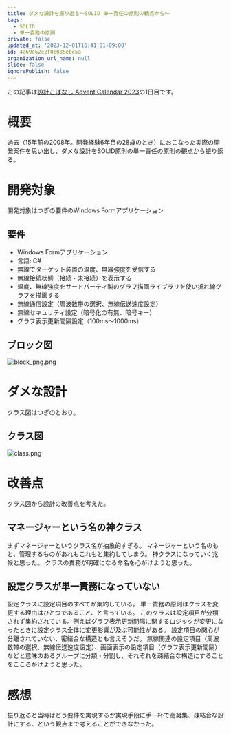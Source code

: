 ```yaml
---
title: ダメな設計を振り返る〜SOLID 単一責任の原則の観点から〜
tags:
  - SOLID
  - 単一責務の原則
private: false
updated_at: '2023-12-01T16:41:01+09:00'
id: 4e69e62c2f0c085ebc5a
organization_url_name: null
slide: false
ignorePublish: false
---
```

この記事は[設計こばなし Advent Calendar 2023](https://qiita.com/advent-calendar/2023/software_design_talk)の1日目です。

# 概要
過去（15年前の2008年。開発経験6年目の28歳のとき）におこなった実際の開発案件を思い出し、ダメな設計をSOLID原則の単一責任の原則の観点から振り返る。

# 開発対象
開発対象はつぎの要件のWindows Formアプリケーション

## 要件
* Windows Formアプリケーション
* 言語: C#
* 無線でターゲット装置の温度、無線強度を受信する
* 無線接続状態（接続・未接続）を表示する
* 温度、無線強度をサードパーティ製のグラフ描画ライブラリを使い折れ線グラフを描画する
* 無線通信設定（周波数帯の選択、無線伝送速度設定）
* 無線セキュリティ設定（暗号化の有無、暗号キー）
* グラフ表示更新間隔設定（100ms〜1000ms）

## ブロック図
![block_png.png](https://qiita-image-store.s3.ap-northeast-1.amazonaws.com/0/171866/89acefc8-93ac-2520-e07f-5fc367997702.png)

# ダメな設計
クラス図はつぎのとおり。

## クラス図
![class.png](https://qiita-image-store.s3.ap-northeast-1.amazonaws.com/0/171866/aa6bf9f9-4079-a275-769a-1f63b7aaa5ac.png)

# 改善点
クラス図から設計の改善点を考えた。

## マネージャーという名の神クラス
まずマネージャーというクラス名が抽象的すぎる。
マネージャーという名のもと、管理するものがあれもこれもと集約してしまう。
神クラスになっていく兆候と思った。
クラスの責務が明確になる命名を心がけようと思った。

## 設定クラスが単一責務になっていない
設定クラスに設定項目のすべてが集約している。
単一責務の原則はクラスを変更する理由はひとつであること、と言っている。
このクラスは設定項目が分類されず集約されている。例えばグラフ表示更新間隔に関するロジックが変更になったときに設定クラス全体に変更影響が及ぶ可能性がある。
設定項目の関心が分離されていない、密結合な構造とも言えそうだ。
無線関連の設定項目（周波数帯の選択、無線伝送速度設定）、画面表示の設定項目（グラフ表示更新間隔）などと意味のあるグループに分類・分割し、それぞれを疎結合な構造にすることをこころがけようと思った。

# 感想
振り返ると当時はどう要件を実現するか実現手段に手一杯で高凝集、疎結合な設計にする、という観点まで考えることができなかった。
